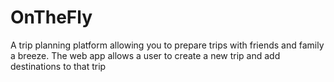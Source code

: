 # OnTheFly
A trip planning platform allowing you to prepare trips with friends and family a breeze. The web app allows a user to create a new trip and add destinations to that trip
